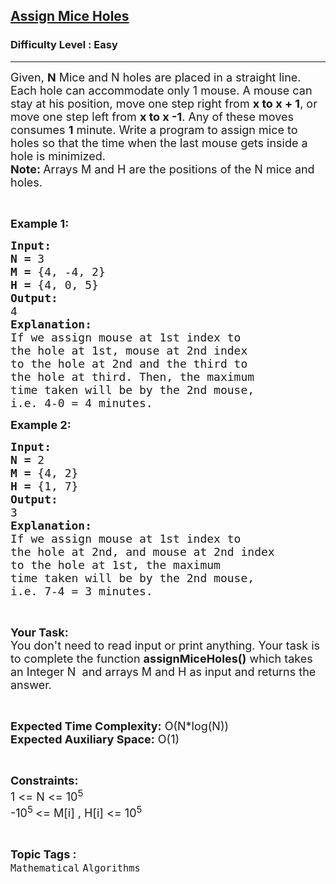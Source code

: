 <h2><a href="https://www.geeksforgeeks.org/problems/assign-mice-holes3053/1?itm_source=geeksforgeeks&itm_medium=article&itm_campaign=bottom_sticky_on_article">Assign Mice Holes</a></h2><h3>Difficulty Level : Easy</h3><hr><div class="problems_problem_content__Xm_eO"><p><span style="font-size:18px">Given, <strong>N</strong> Mice and N holes are placed in a straight line. Each hole can accommodate only 1 mouse. A mouse can stay at his position, move one step right from <strong>x to x + 1</strong>, or move one step left from <strong>x to x -1</strong>. Any of these moves consumes <strong>1</strong> minute. Write a program to assign mice to holes so that the time when the last mouse gets inside a hole is minimized.</span><br>
<span style="font-size:18px"><strong>Note: </strong>Arrays M and H are the positions of the N mice and holes.</span></p>

<p>&nbsp;</p>

<p><span style="font-size:18px"><strong>Example 1:</strong></span></p>

<pre><span style="font-size:18px"><strong>Input:</strong></span>
<span style="font-size:18px"><strong>N = </strong>3
<strong>M = </strong>{4, -4, 2}
<strong>H = </strong>{4, 0, 5</span><span style="font-size:18px">}</span>
<span style="font-size:18px"><strong>Output:</strong></span>
<span style="font-size:18px">4</span>
<span style="font-size:18px"><strong>Explanation:</strong></span>
<span style="font-size:18px">If we assign mouse at 1st index to
the hole at 1st, mouse at 2nd index
to the hole at 2nd and the third to
the hole at third. Then, the maximum
time taken will be by the 2nd mouse,
i.e. 4-0 = 4 minutes.</span></pre>

<p><span style="font-size:18px"><strong>Example 2:</strong></span></p>

<pre><span style="font-size:18px"><strong>Input:</strong></span>
<span style="font-size:18px"><strong>N = </strong>2
<strong>M = </strong>{4, 2}
<strong>H = </strong>{1, 7</span><span style="font-size:18px">}</span>
<span style="font-size:18px"><strong>Output:</strong></span>
<span style="font-size:18px">3</span>
<span style="font-size:18px"><strong>Explanation:</strong></span>
<span style="font-size:18px">If we assign mouse at 1st index to
the hole at 2nd, and mouse at 2nd index
to the hole at 1st, the maximum
time taken will be by the 2nd mouse,
i.e. 7-4 = 3 minutes.</span></pre>

<p>&nbsp;</p>

<p><span style="font-size:18px"><strong>Your Task:</strong><br>
You don't need to read input or print anything. Your task is to complete the function <strong>assignMiceHoles()</strong> which takes an Integer N&nbsp; and arrays M and H as input and returns the answer.</span></p>

<p>&nbsp;</p>

<p><span style="font-size:18px"><strong>Expected Time Complexity:</strong> O(N*log(N))<br>
<strong>Expected Auxiliary Space:</strong> O(1)</span></p>

<p>&nbsp;</p>

<p><span style="font-size:18px"><strong>Constraints:</strong></span><br>
<span style="font-size:18px">1 &lt;= N &lt;= 10<sup>5</sup></span><br>
<span style="font-size:18px">-10<sup>5 </sup>&lt;= M[i] , H[i] &lt;= 10<sup>5</sup></span></p>
</div><br><p><span style=font-size:18px><strong>Topic Tags : </strong><br><code>Mathematical</code>&nbsp;<code>Algorithms</code>&nbsp;